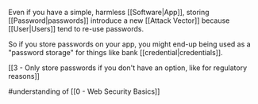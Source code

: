 Even if you have a simple, harmless [[Software|App]], storing [[Password|passwords]] introduce a new [[Attack Vector]] because [[User|Users]] tend to re-use passwords.

So if you store passwords on your app, you might end-up being used as a "password storage" for things like bank [[credential|credentials]].

[[3 - Only store passwords if you don't have an option, like for regulatory reasons]]

#understanding of [[0 - Web Security Basics]]
